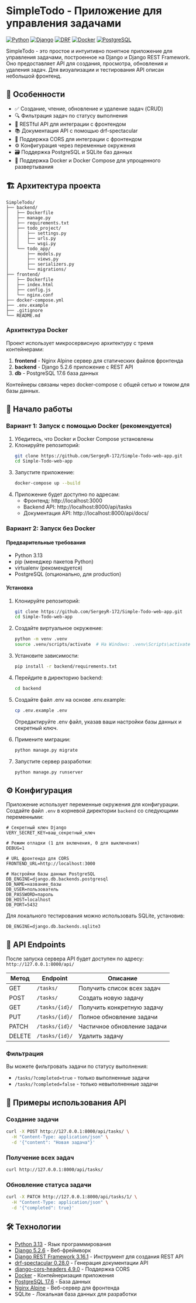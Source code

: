 # SimpleTodo - Приложение для управления задачами

[![Python](https://img.shields.io/badge/python-3.13-blue)](https://www.python.org/downloads/)
[![Django](https://img.shields.io/badge/django-5.2.6-green)](https://www.djangoproject.com/)
[![DRF](https://img.shields.io/badge/django_rest_framework-3.16.1-red)](https://www.django-rest-framework.org/)
[![Docker](https://img.shields.io/badge/docker-20.10%2B-blue)](https://www.docker.com/)
[![PostgreSQL](https://img.shields.io/badge/postgresql-17.6-blue)](https://www.postgresql.org/)

SimpleTodo - это простое и интуитивно понятное приложение для управления задачами, построенное на Django и Django REST Framework. Оно предоставляет API для создания, просмотра, обновления и удаления задач. Для визуализации и тестирования API описан небольшой фронтенд.

## 🌟 Особенности

- ✅ Создание, чтение, обновление и удаление задач (CRUD)
- 🔍 Фильтрация задач по статусу выполнения
- 📱 RESTful API для интеграции с фронтендом
- 📚 Документация API с помощью drf-spectacular
- 🔌 Поддержка CORS для интеграции с фронтендом
- ⚙️ Конфигурация через переменные окружения
- 🗃️ Поддержка PostgreSQL и SQLite баз данных
- 🐳 Поддержка Docker и Docker Compose для упрощенного развертывания

## 🏗️ Архитектура проекта

```
SimpleTodo/
├── backend/
│   ├── Dockerfile
│   ├── manage.py
│   ├── requirements.txt
│   ├── todo_project/
│   │   ├── settings.py
│   │   ├── urls.py
│   │   └── wsgi.py
│   └── todo_app/
│       ├── models.py
│       ├── views.py
│       ├── serializers.py
│       └── migrations/
├── frontend/
│   ├── Dockerfile
│   ├── index.html
│   ├── config.js
│   └── nginx.conf
├── docker-compose.yml
├── .env.example
├── .gitignore
└── README.md
```

### Архитектура Docker

Проект использует микросервисную архитектуру с тремя контейнерами:

1. **frontend** - Nginx Alpine сервер для статических файлов фронтенда
2. **backend** - Django 5.2.6 приложение с REST API
3. **db** - PostgreSQL 17.6 база данных

Контейнеры связаны через docker-compose с общей сетью и томом для базы данных.

## 🚀 Начало работы

### Вариант 1: Запуск с помощью Docker (рекомендуется)

1. Убедитесь, что Docker и Docker Compose установлены
2. Клонируйте репозиторий:
   ```bash
   git clone https://github.com/SergeyR-172/Simple-Todo-web-app.git
   cd Simple-Todo-web-app
   ```
3. Запустите приложение:
   ```bash
   docker-compose up --build
   ```
4. Приложение будет доступно по адресам:
   - Фронтенд: http://localhost:3000
   - Backend API: http://localhost:8000/api/tasks
   - Документация API: http://localhost:8000/api/docs/

### Вариант 2: Запуск без Docker

#### Предварительные требования

- Python 3.13
- pip (менеджер пакетов Python)
- virtualenv (рекомендуется)
- PostgreSQL (опционально, для production)

#### Установка

1. Клонируйте репозиторий:
   ```bash
   git clone https://github.com/SergeyR-172/Simple-Todo-web-app.git
   cd Simple-Todo-web-app
   ```

2. Создайте виртуальное окружение:
   ```bash
   python -m venv .venv
   source .venv/scripts/activate  # На Windows: .venv\Scripts\activate
   ```

3. Установите зависимости:
   ```bash
   pip install -r backend/requirements.txt
   ```

4. Перейдите в директорию backend:
   ```bash
   cd backend
   ```

5. Создайте файл .env на основе .env.example:
   ```bash
   cp .env.example .env
   ```
   Отредактируйте .env файл, указав ваши настройки базы данных и секретный ключ.

6. Примените миграции:
   ```bash
   python manage.py migrate
   ```
   
7. Запустите сервер разработки:
   ```bash
   python manage.py runserver
   ```

## ⚙️ Конфигурация

Приложение использует переменные окружения для конфигурации. Создайте файл `.env` в корневой директории `backend` со следующими переменными:

```env
# Секретный ключ Django
VERY_SECRET_KEY=ваш_секретный_ключ

# Режим отладки (1 для включения, 0 для выключения)
DEBUG=1

# URL фронтенда для CORS
FRONTEND_URL=http://localhost:3000

# Настройки базы данных PostgreSQL
DB_ENGINE=django.db.backends.postgresql
DB_NAME=название_базы
DB_USER=пользователь
DB_PASSWORD=пароль
DB_HOST=localhost
DB_PORT=5432
```

Для локального тестирования можно использовать SQLite, установив:
```env
DB_ENGINE=django.db.backends.sqlite3
```

## 📡 API Endpoints

После запуска сервера API будет доступен по адресу: `http://127.0.0.1:8000/api/`

| Метод | Endpoint | Описание |
|-------|----------|----------|
| GET | `/tasks/` | Получить список всех задач |
| POST | `/tasks/` | Создать новую задачу |
| GET | `/tasks/{id}/` | Получить конкретную задачу |
| PUT | `/tasks/{id}/` | Полное обновление задачи |
| PATCH | `/tasks/{id}/` | Частичное обновление задачи |
| DELETE | `/tasks/{id}/` | Удалить задачу |

### Фильтрация

Вы можете фильтровать задачи по статусу выполнения:
- `/tasks/?completed=true` - только выполненные задачи
- `/tasks/?completed=false` - только невыполненные задачи

## 📖 Примеры использования API

### Создание задачи
```bash
curl -X POST http://127.0.0.1:8000/api/tasks/ \
  -H "Content-Type: application/json" \
  -d '{"content": "Новая задача"}'
```

### Получение всех задач
```bash
curl http://127.0.0.1:8000/api/tasks/
```

### Обновление статуса задачи
```bash
curl -X PATCH http://127.0.0.1:8000/api/tasks/1/ \
  -H "Content-Type: application/json" \
  -d '{"completed": true}'
```

## 🛠️ Технологии

- [Python 3.13](https://www.python.org/) - Язык программирования
- [Django 5.2.6](https://www.djangoproject.com/) - Веб-фреймворк
- [Django REST Framework 3.16.1](https://www.django-rest-framework.org/) - Инструмент для создания REST API
- [drf-spectacular 0.28.0](https://github.com/tfranzel/drf-spectacular) - Генерация документации API
- [django-cors-headers 4.9.0](https://github.com/adamchainz/django-cors-headers) - Поддержка CORS
- [Docker](https://www.docker.com/) - Контейнеризация приложения
- [PostgreSQL 17.6](https://www.postgresql.org/) - База данных
- [Nginx Alpine](https://nginx.org/) - Веб-сервер для фронтенда
- SQLite - Локальная база данных для разработки
